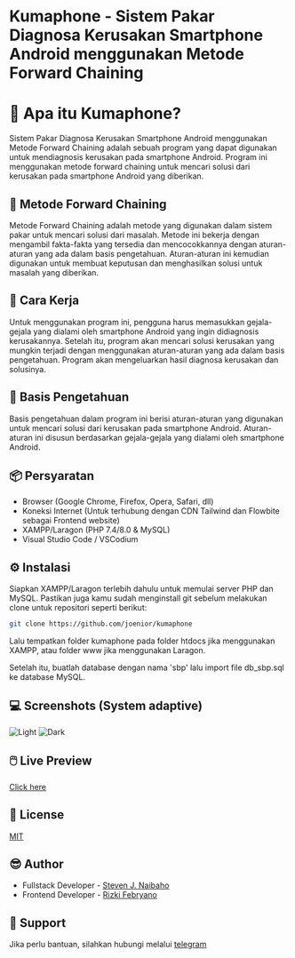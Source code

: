 
# Kumaphone - Sistem Pakar Diagnosa Kerusakan Smartphone Android menggunakan Metode Forward Chaining


# 🐻 Apa itu Kumaphone?
Sistem Pakar Diagnosa Kerusakan Smartphone Android menggunakan Metode Forward Chaining adalah sebuah program yang dapat digunakan untuk mendiagnosis kerusakan pada smartphone Android. Program ini menggunakan metode forward chaining untuk mencari solusi dari kerusakan pada smartphone Android yang diberikan.

## 🧬 Metode Forward Chaining
Metode Forward Chaining adalah metode yang digunakan dalam sistem pakar untuk mencari solusi dari masalah. Metode ini bekerja dengan mengambil fakta-fakta yang tersedia dan mencocokkannya dengan aturan-aturan yang ada dalam basis pengetahuan. Aturan-aturan ini kemudian digunakan untuk membuat keputusan dan menghasilkan solusi untuk masalah yang diberikan.

## 👤 Cara Kerja
Untuk menggunakan program ini, pengguna harus memasukkan gejala-gejala yang dialami oleh smartphone Android yang ingin didiagnosis kerusakannya. Setelah itu, program akan mencari solusi kerusakan yang mungkin terjadi dengan menggunakan aturan-aturan yang ada dalam basis pengetahuan. Program akan mengeluarkan hasil diagnosa kerusakan dan solusinya.


## 🧠 Basis Pengetahuan
Basis pengetahuan dalam program ini berisi aturan-aturan yang digunakan untuk mencari solusi dari kerusakan pada smartphone Android. Aturan-aturan ini disusun berdasarkan gejala-gejala yang dialami oleh smartphone Android. 
## 📦 Persyaratan

- Browser (Google Chrome, Firefox, Opera, Safari, dll)
- Koneksi Internet (Untuk terhubung dengan CDN Tailwind dan Flowbite sebagai Frontend website)
- XAMPP/Laragon (PHP 7.4/8.0 & MySQL)
- Visual Studio Code / VSCodium
## ⚙️ Instalasi

Siapkan XAMPP/Laragon terlebih dahulu untuk memulai server PHP dan MySQL.
Pastikan juga kamu sudah menginstall git sebelum melakukan clone untuk repositori seperti berikut:

```bash
git clone https://github.com/joenior/kumaphone
```
Lalu tempatkan folder kumaphone pada folder htdocs jika menggunakan XAMPP, atau folder www jika menggunakan Laragon.

Setelah itu, buatlah database dengan nama 'sbp' lalu import file db_sbp.sql ke database MySQL.

## 💻 Screenshots (System adaptive)
![Light](https://i.ibb.co/4RKJ5cy/Kumaphone-Personal-Microsoft-Edge-Canary-b1.png)
![Dark](https://i.ibb.co/HVBpdh2/Kumaphone-Personal-Microsoft-Edge-Canary-1-b1.png)

## 🖱️ Live Preview
[Click here](https://zardall.pw/)

## 📑 License
[MIT](https://choosealicense.com/licenses/mit/)


## 😎 Author
- Fullstack Developer - [Steven J. Naibaho](https://github.com/joenior)
- Frontend Developer - [Rizki Febryano](https://github.com/febryano)


## 🤔 Support

Jika perlu bantuan, silahkan hubungi melalui [telegram](t.me/joenior)

